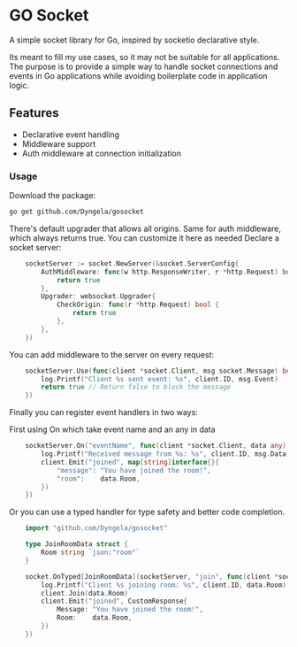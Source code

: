 # GO Socket

A simple socket library for Go, inspired by socketio declarative style.

Its meant to fill my use cases, so it may not be suitable for all applications. 
The purpose is to provide a simple way to handle socket connections and events in Go applications while avoiding boilerplate code in application logic.

## Features

- Declarative event handling
- Middleware support
- Auth middleware at connection initialization


### Usage

Download the package:
```bash
go get github.com/Dyngela/gosocket
```

There's default upgrader that allows all origins. Same for auth middleware, which always returns true. You can customize it here as needed
Declare a socket server:
```go
	socketServer := socket.NewServer(&socket.ServerConfig{
	    AuthMiddleware: func(w http.ResponseWriter, r *http.Request) bool {
            return true
        },
        Upgrader: websocket.Upgrader{
            CheckOrigin: func(r *http.Request) bool {
                return true
            },
        },
    })
```

You can add middleware to the server on every request:
```go
	socketServer.Use(func(client *socket.Client, msg socket.Message) bool {
		log.Printf("Client %s sent event: %s", client.ID, msg.Event)
		return true // Return false to block the message
	})
```

Finally you can register event handlers in two ways:

First using On which take event name and an any in data
```go
    socketServer.On("eventName", func(client *socket.Client, data any) {
        log.Printf("Received message from %s: %s", client.ID, msg.Data)
        client.Emit("joined", map[string]interface{}{
            "message": "You have joined the room!",
            "room":    data.Room,
        })
    })
```

Or you can use a typed handler for type safety and better code completion.
```go
    import "github.com/Dyngela/gosocket"

    type JoinRoomData struct {
		Room string `json:"room"`
	}

	socket.OnTyped[JoinRoomData](socketServer, "join", func(client *socket.Client, data JoinRoomData) {
		log.Printf("Client %s joining room: %s", client.ID, data.Room)
		client.Join(data.Room)
		client.Emit("joined", CustomResponse{
			Message: "You have joined the room!",
            Room:    data.Room,
        })
	})
```
